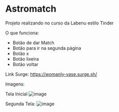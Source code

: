 # Astromatch
Projeto realizando no curso da Labenu estilo Tinder

O que funciona:
- Botão de dar Match
- Botão para ir na segunda página
- Botão x
- Botão lixeira
- Botão voltar

Link Surge:
https://womanly-vase.surge.sh/

Imagens:

Tela Inicial 
![image](https://user-images.githubusercontent.com/92445126/160147153-d6be4758-35aa-4f90-95c3-603892a511fa.png)

Segunda Tela:
![image](https://user-images.githubusercontent.com/92445126/160147427-569e2f32-d942-4ca5-89f6-00ee45d0d36b.png)

